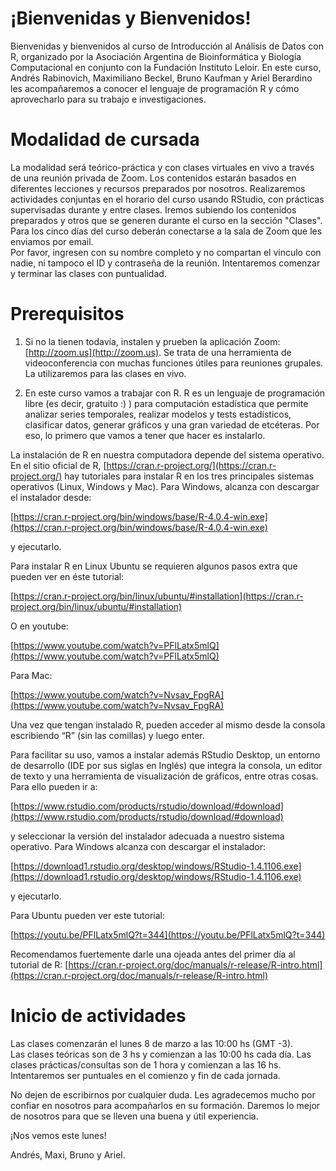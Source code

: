 # ¡Bienvenidas y Bienvenidos!

Bienvenidas y bienvenidos al curso de Introducción al Análisis de Datos con R, organizado por la Asociación Argentina de Bioinformática y Biología Computacional en conjunto con la Fundación Instituto Leloir. En este curso, Andrés Rabinovich, Maximiliano Beckel, Bruno Kaufman y Ariel Berardino les acompañaremos a conocer el lenguaje de programación R y cómo aprovecharlo para su trabajo e investigaciones.

# Modalidad de cursada
La modalidad será teórico-práctica y con clases virtuales en vivo a través de una reunión privada de Zoom. Los contenidos estarán basados en diferentes lecciones y recursos preparados por nosotros. Realizaremos actividades conjuntas en el horario del curso usando RStudio, con prácticas supervisadas durante y entre clases. Iremos subiendo los contenidos preparados y otros que se generen durante el curso en la sección "Clases".  
Para los cinco días del curso deberán conectarse a la sala de Zoom que les enviamos por email.  
Por favor, ingresen con su nombre completo y no compartan el vínculo con nadie, ni tampoco el ID y contraseña de la reunión. Intentaremos comenzar y terminar las clases con puntualidad.

# Prerequisitos
1) Si no la tienen todavía, instalen y prueben la aplicación Zoom: [http://zoom.us](http://zoom.us). Se trata de una herramienta de videoconferencia con muchas funciones útiles para reuniones grupales. La utilizaremos para las clases en vivo.

2) En este curso vamos a trabajar con R. R es un lenguaje de programación libre (es decir, gratuito :) ) para computación estadística que permite analizar series temporales, realizar modelos y tests estadísticos, clasificar datos, generar gráficos y una gran variedad de etcéteras. Por eso, lo primero que vamos a tener que hacer es instalarlo.

La instalación de R en nuestra computadora depende del sistema operativo. En el sitio oficial de R, [https://cran.r-project.org/](https://cran.r-project.org/) hay tutoriales para instalar R en los tres principales sistemas operativos (Linux, Windows y Mac). Para Windows, alcanza con descargar el instalador desde:

[https://cran.r-project.org/bin/windows/base/R-4.0.4-win.exe](https://cran.r-project.org/bin/windows/base/R-4.0.4-win.exe)

y ejecutarlo.

Para instalar R en Linux Ubuntu se requieren algunos pasos extra que pueden ver en éste tutorial:

[https://cran.r-project.org/bin/linux/ubuntu/#installation](https://cran.r-project.org/bin/linux/ubuntu/#installation)

O en youtube:

[https://www.youtube.com/watch?v=PFlLatx5mlQ](https://www.youtube.com/watch?v=PFlLatx5mlQ)

Para Mac:

[https://www.youtube.com/watch?v=Nvsav_FpgRA](https://www.youtube.com/watch?v=Nvsav_FpgRA)

Una vez que tengan instalado R, pueden acceder al mismo desde la consola escribiendo “R” (sin las comillas) y luego enter.

Para facilitar su uso, vamos a instalar además RStudio Desktop, un entorno de desarrollo (IDE por sus siglas en Inglés) que integra la consola, un editor de texto y una herramienta de visualización de gráficos, entre otras cosas. Para ello pueden ir a:

[https://www.rstudio.com/products/rstudio/download/#download](https://www.rstudio.com/products/rstudio/download/#download)

y seleccionar la versión del instalador adecuada a nuestro sistema operativo. Para Windows alcanza con descargar el instalador:

[https://download1.rstudio.org/desktop/windows/RStudio-1.4.1106.exe](https://download1.rstudio.org/desktop/windows/RStudio-1.4.1106.exe)

 y ejecutarlo.

Para Ubuntu pueden ver este tutorial:

[https://youtu.be/PFlLatx5mlQ?t=344](https://youtu.be/PFlLatx5mlQ?t=344)

Recomendamos fuertemente darle una ojeada antes del primer día al tutorial de R: [https://cran.r-project.org/doc/manuals/r-release/R-intro.html](https://cran.r-project.org/doc/manuals/r-release/R-intro.html)

# Inicio de actividades
Las clases comenzarán el lunes 8 de marzo a las 10:00 hs (GMT -3).  
Las clases teóricas son de 3 hs y comienzan a las 10:00 hs cada día.
Las clases prácticas/consultas son de 1 hora y comienzan a las 16 hs. 
Intentaremos ser puntuales en el comienzo y fin de cada jornada.

No dejen de escribirnos por cualquier duda. Les agradecemos mucho por confiar en nosotros para acompañarlos en su formación. Daremos lo mejor de nosotros para que se lleven una buena y útil experiencia.

¡Nos vemos este lunes!

Andrés, Maxi, Bruno y Ariel.
